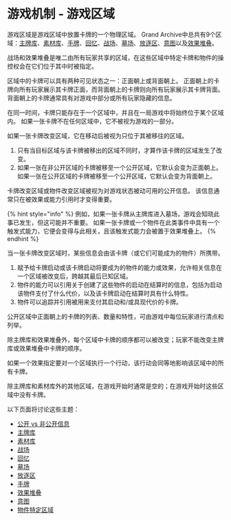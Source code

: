 # 游戏机制 - 游戏区域

游戏区域是游戏区域中放置卡牌的一个物理区域。 Grand Archive中总共有9个区域：[主牌库](you-xi-qu-yu-zhu-pai-ku.md)、[素材库](you-xi-qu-yu-su-cai-ku.md)、[手牌](you-xi-qu-yu-shou-pai.md)、[回忆](you-xi-qu-yu-hui-yi.md)、[战场](you-xi-qu-yu-zhan-chang.md)、[墓场](you-xi-qu-yu-mu-chang.md)、[放逐区](you-xi-qu-yu-fang-zhu-qu.md)、[意图](you-xi-qu-yu-yi-tu.md)以及[效果堆叠](you-xi-qu-yu-xiao-guo-dui-die.md)。

战场和效果堆叠是唯二由所有玩家共享的区域，在这些区域中特定卡牌和物件的操控权会在它们位于其中时被指定。

区域中的卡牌可以具有两种可见状态之一：正面朝上或背面朝上。 正面朝上的卡牌向所有玩家展示其卡牌正面，而背面朝上的卡牌则向所有玩家展示其卡牌背面。 背面朝上的卡牌通常具有对游戏中部分或所有玩家隐藏的信息。

在同一时间，卡牌只能存在于一个区域中，并且在一局游戏中将始终位于某个区域内。 如果一张卡牌不在任何区域中，它不被视为游戏的一部分。

如果一张卡牌改变区域，它在移动后被视为只位于其被移往的区域。

1. 只有当目标区域与该卡牌被移出的区域不同时，才算作该卡牌的区域发生了改变。
2. 如果一张在非公开区域的卡牌被移至一个公开区域，它默认会变为正面朝上。 如果一张在公开区域的卡牌被移至一个公开区域，它默认会变为背面朝上。

卡牌改变区域或物件改变区域被视为对游戏状态被动可用的公开信息。 该信息通常只在被效果或能力引用时才变得重要。

{% hint style="info" %}
例如，如果一张卡牌从主牌库进入墓场，游戏会知晓此事已发生，但这可能并不重要。 如果一张卡牌或一个物件在此类事件中具有一个触发式能力，它便会变得与此相关，且该触发式能力会被置于效果堆叠上。
{% endhint %}

当一张卡牌改变区域时，某些信息会由该卡牌（或它们可能成为的物件）所携带。

1. 赋予给卡牌启动或该卡牌启动将要成为的物件的能力或效果，允许相关信息在一个区域被改变后，跨越其最后已知区域。
2. 物件的能力可以引用关于创建了这些物件的启动在结算时的信息，包括为启动该物件支付了什么代价，以及该卡牌启动在结算时具有什么特性。
3. 物件可以追踪并引用被用来支付其启动和/或具现代价的卡牌。

公开区域中正面朝上的卡牌的列表、数量和特性，可由游戏中每位玩家进行清点和列举。

除主牌库和效果堆叠外，每个区域中卡牌的顺序都可以被改变；玩家不能改变主牌库或效果堆叠中卡牌的顺序。

如果一个效果指定要对一个区域执行一个行动，该行动会同等地影响该区域中的所有卡牌。

除主牌库和素材库外的其他区域，在游戏开始时通常是空的；在游戏开始时这些区域中没有卡牌。



以下页面将讨论这些主题：

* [公开 vs 非公开信息](you-xi-qu-yu-gong-kai-vs-fei-gong-kai-xin-xi.md)
* [主牌库](you-xi-qu-yu-zhu-pai-ku.md)
* [素材库](you-xi-qu-yu-su-cai-ku.md)
* [战场](you-xi-qu-yu-zhan-chang.md)
* [回忆](you-xi-qu-yu-hui-yi.md)
* [墓场](you-xi-qu-yu-mu-chang.md)
* [放逐区](you-xi-qu-yu-fang-zhu-qu.md)
* [手牌](you-xi-qu-yu-shou-pai.md)
* [效果堆叠](you-xi-qu-yu-xiao-guo-dui-die.md)
* [意图](you-xi-qu-yu-yi-tu.md)
* [物件特定区域](you-xi-qu-yu-wu-jian-te-ding-qu-yu.md)
